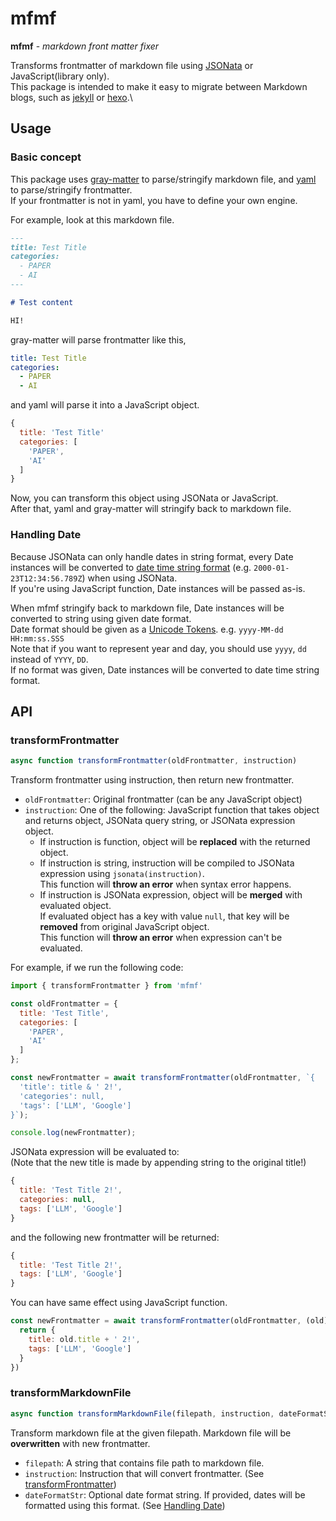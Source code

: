 # mfmf

**mfmf** - *markdown front matter fixer*

Transforms frontmatter of markdown file using [JSONata](https://docs.jsonata.org/overview.html) or JavaScript(library only).  
This package is intended to make it easy to migrate between Markdown blogs, such as [jekyll](https://jekyllrb.com/) or [hexo](https://hexo.io/docs/).\

## Usage

### Basic concept

This package uses [gray-matter](https://github.com/jonschlinkert/gray-matter) to parse/stringify markdown file, and [yaml](https://eemeli.org/yaml/) to parse/stringify frontmatter.  
If your frontmatter is not in yaml, you have to define your own engine.

For example, look at this markdown file.

```md
---
title: Test Title
categories:
  - PAPER
  - AI
---

# Test content

HI!
```

gray-matter will parse frontmatter like this,

```yaml
title: Test Title
categories:
  - PAPER
  - AI
```

and yaml will parse it into a JavaScript object.

```javascript
{
  title: 'Test Title'
  categories: [
    'PAPER',
    'AI'
  ]
}
```

Now, you can transform this object using JSONata or JavaScript.  
After that, yaml and gray-matter will stringify back to markdown file.

### Handling Date

Because JSONata can only handle dates in string format, every Date instances will be converted to [date time string format](https://developer.mozilla.org/en-US/docs/Web/JavaScript/Reference/Global_Objects/Date#date_time_string_format) (e.g. `2000-01-23T12:34:56.789Z`) when using JSONata.  
If you're using JavaScript function, Date instances will be passed as-is.

When mfmf stringify back to markdown file, Date instances will be converted to string using given date format.  
Date format should be given as a [Unicode Tokens](https://date-fns.org/v4.1.0/docs/format). e.g. `yyyy-MM-dd HH:mm:ss.SSS`  
Note that if you want to represent year and day, you should use `yyyy`, `dd` instead of `YYYY`, `DD`.  
If no format was given, Date instances will be converted to date time string format.

## API

### transformFrontmatter

```typescript
async function transformFrontmatter(oldFrontmatter, instruction)
```

Transform frontmatter using instruction, then return new frontmatter.

- `oldFrontmatter`: Original frontmatter (can be any JavaScript object)
- `instruction`: One of the following: JavaScript function that takes object and returns object, JSONata query string, or JSONata expression object.
  - If instruction is function, object will be **replaced** with the returned object.
  - If instruction is string, instruction will be compiled to JSONata expression using `jsonata(instruction)`.  
    This function will **throw an error** when syntax error happens.
  - If instruction is JSONata expression, object will be **merged** with evaluated object.  
    If evaluated object has a key with value `null`, that key will be **removed** from original JavaScript object.  
    This function will **throw an error** when expression can't be evaluated.

For example, if we run the following code:

```javascript
import { transformFrontmatter } from 'mfmf'

const oldFrontmatter = {
  title: 'Test Title',
  categories: [
    'PAPER',
    'AI'
  ]
};

const newFrontmatter = await transformFrontmatter(oldFrontmatter, `{
  'title': title & ' 2!',
  'categories': null,
  'tags': ['LLM', 'Google']
}`);

console.log(newFrontmatter);
```

JSONata expression will be evaluated to:  
(Note that the new title is made by appending string to the original title!)

```javascript
{
  title: 'Test Title 2!',
  categories: null,
  tags: ['LLM', 'Google']
}
```

and the following new frontmatter will be returned:

```javascript
{
  title: 'Test Title 2!',
  tags: ['LLM', 'Google']
}
```

You can have same effect using JavaScript function.

```javascript
const newFrontmatter = await transformFrontmatter(oldFrontmatter, (old) => {
  return {
    title: old.title + ' 2!',
    tags: ['LLM', 'Google']
  }
})
```

### transformMarkdownFile

```typescript
async function transformMarkdownFile(filepath, instruction, dateFormatStr?)
```

Transform markdown file at the given filepath. Markdown file will be **overwritten** with new frontmatter.

- `filepath`: A string that contains file path to markdown file.
- `instruction`: Instruction that will convert frontmatter. (See [transformFrontmatter](#transformfrontmatter))
- `dateFormatStr`: Optional date format string. If provided, dates will be formatted using this format. (See [Handling Date](#handling-date))
